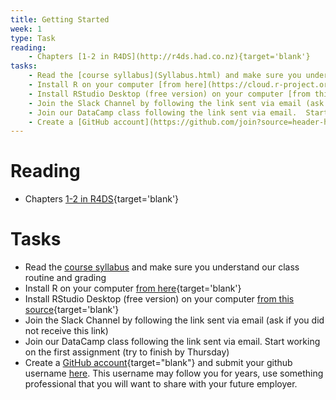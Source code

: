 ```yaml
---
title: Getting Started
week: 1 
type: Task
reading:
    - Chapters [1-2 in R4DS](http://r4ds.had.co.nz){target='blank'}
tasks:
    - Read the [course syllabus](Syllabus.html) and make sure you understand our class routine and grading
    - Install R on your computer [from here](https://cloud.r-project.org){target='blank'}
    - Install RStudio Desktop (free version) on your computer [from this source](https://www.rstudio.com/products/rstudio/download/){target='blank'}
    - Join the Slack Channel by following the link sent via email (ask if you did not receive this link)
    - Join our DataCamp class following the link sent via email.  Start working on the first assignment (try to finish by Thursday)
    - Create a [GitHub account](https://github.com/join?source=header-home){target="blank"} and submit your github username [here](https://forms.gle/7gJCeKcUMFbcZ4jY8). This username may follow you for years, use something professional that you will want to share with your future employer.
---
```






# Reading

- Chapters [1-2 in R4DS](http://r4ds.had.co.nz){target='blank'}


# Tasks
- Read the [course syllabus](Syllabus.html) and make sure you understand our class routine and grading
- Install R on your computer [from here](https://cloud.r-project.org){target='blank'}
- Install RStudio Desktop (free version) on your computer [from this source](https://www.rstudio.com/products/rstudio/download/){target='blank'}
- Join the Slack Channel by following the link sent via email (ask if you did not receive this link)
- Join our DataCamp class following the link sent via email.  Start working on the first assignment (try to finish by Thursday)
- Create a [GitHub account](https://github.com/join?source=header-home){target="blank"} and submit your github username [here](https://forms.gle/7gJCeKcUMFbcZ4jY8). This username may follow you for years, use something professional that you will want to share with your future employer.
